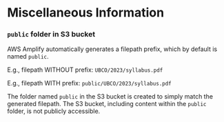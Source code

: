 # Miscellaneous Information

### `public` folder in S3 bucket
AWS Amplify automatically generates a filepath prefix, which by default is named `public`. 

E.g., filepath WITHOUT prefix: `UBCO/2023/syllabus.pdf` 

E.g., filepath WITH prefix: `public/UBCO/2023/syllabus.pdf` 

The folder named `public` in the S3 bucket is created to simply match the generated filepath. The S3 bucket, including content within the `public` folder, is not publicly accessible.  
